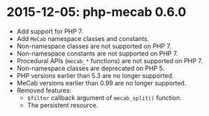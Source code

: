 2015-12-05: php-mecab 0.6.0
===========================

* Add support for PHP 7.
* Add `MeCab` namespace classes and constants.
* Non-namespace classes are not supported on PHP 7.
* Non-namespace constants are not supported on PHP 7.
* Procedural APIs (`mecab_*` functions)  are not supported on PHP 7.
* Non-namespace classes are deprecated on PHP 5.
* PHP versions earlier than 5.3 are no longer supported.
* MeCab versions earlier than 0.99 are no longer supported.
* Removed features:
    * `$filter` callback argument of `mecab_split()` function.
    * The persistent resource.
